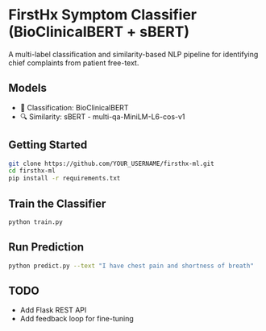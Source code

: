 # FirstHx Symptom Classifier (BioClinicalBERT + sBERT)
A multi-label classification and similarity-based NLP pipeline for identifying chief complaints from patient free-text.

## Models
- 🔬 Classification: BioClinicalBERT
- 🔍 Similarity: sBERT - multi-qa-MiniLM-L6-cos-v1

## Getting Started
```bash
git clone https://github.com/YOUR_USERNAME/firsthx-ml.git
cd firsthx-ml
pip install -r requirements.txt
```

## Train the Classifier
```bash
python train.py
```

## Run Prediction
```bash
python predict.py --text "I have chest pain and shortness of breath"
```

## TODO
- Add Flask REST API
- Add feedback loop for fine-tuning
